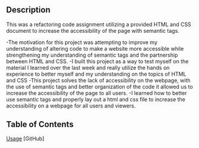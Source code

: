 # <Code-Refactor>

## Description

This was a refactoring code assignment utilizing a provided HTML and CSS document to increase the accessibility of the page with semantic tags.

-The motivation for this project was attempting to improve my understanding of altering code to make a website more accessible while strengthening my understanding of semantic tags and the partnership between HTML and CSS.
-I built this project as a way to test myself on the material I learned over the last week and really utilize the hands on experience to better myself and my understanding on the topics of HTML and CSS
-This project solves the lack of accessibility on the webpage, with the use of semantic tags and better organization of the code it allowed us to increase the accessibility of the page to all users.
-I learned how to better use semantic tags and properly lay out a html and css file to increase the accessibility on a webpage for all users and viewers.

## Table of Contents

[Usage](#usage)
[GitHub]